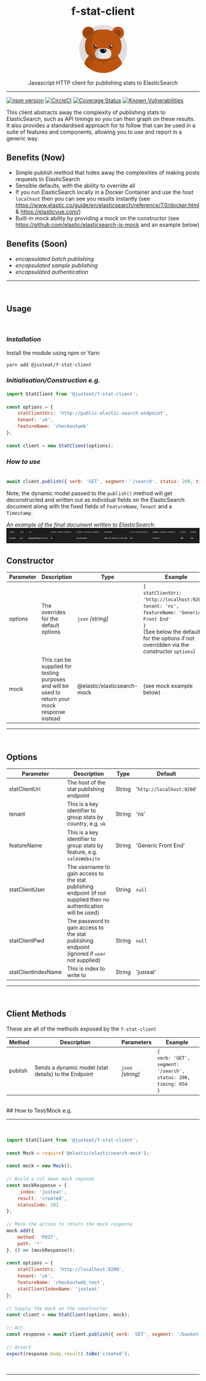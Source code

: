 <div align="center">

# f-stat-client

<img width="125" alt="Fozzie Bear" src="../../../bear.png" />

Javascript HTTP client for publishing stats to ElasticSearch

</div>

---

[![npm version](https://badge.fury.io/js/%40justeat%2Ff-stat-client.svg)](https://badge.fury.io/js/%40justeat%2Ff-stat-client)
[![CircleCI](https://circleci.com/gh/justeat/fozzie-components.svg?style=svg)](https://circleci.com/gh/justeat/workflows/fozzie-components)
[![Coverage Status](https://coveralls.io/repos/github/justeat/f-stat-client/badge.svg)](https://coveralls.io/github/justeat/f-stat-client)
[![Known Vulnerabilities](https://snyk.io/test/github/justeat/f-stat-client/badge.svg?targetFile=package.json)](https://snyk.io/test/github/justeat/f-stat-client?targetFile=package.json)

This client abstracts away the complexity of publishing stats to ElasticSearch, such as API timings so you can then graph on these results.  It also provides a standardised approach for to follow that can be used in a suite of features and components, allowing you to use and report in a generic way.

## Benefits (Now)
- Simple publish method that hides away the complexities of making posts requests to ElasticSearch
- Sensible defaults, with the ability to override all
- If you run ElasticSearch locally in a Docker Container and use the host `localhost` then you can see you results instantly (see https://www.elastic.co/guide/en/elasticsearch/reference/7.0/docker.html & https://elasticvue.com/)
- Built-in mock ability by providing a mock on the constructor (see https://github.com/elastic/elasticsearch-js-mock and an example below)

## Benefits (Soon)
- _encapsulated batch publishing_
- _encapsulated sample publishing_
- _encapsulated authentication_
<hr></br>

## Usage
</br>

### *Installation*

Install the module using npm or Yarn:

```sh
yarn add @justeat/f-stat-client
```
### *Initialisation/Construction e.g.*
```js
import StatClient from '@justeat/f-stat-client';

const options = {
    statClientUri: 'http://public-elastic-search-endpoint',
    tenant: 'uk',
    featureName: 'checkoutweb'
};

const client = new StatClient(options);

```
### *How to use*
```js

await client.publish({ verb: 'GET', segment: '/search', status: 200, timing: 611 });

```
Note; the dynamic model passed to the `publish()` method will get deconstructed and written out as individual fields on the ElasticSearch document along with the fixed fields of `FeatureName`, `Tenant` and a `Timestamp`.

*An example of the final document written to ElasticSearch:*
<img alt="Output Example" src="README_1.png" />

## Constructor
Parameter | Description | Type | Example
------------- | ------------- | ------------- | -------------
options | The overrides for the default options | `json` _[string]_ | `{`</br>`statClientUri: 'http://localhost:9200',`</br>`tenant: 'ns',`</br>`featureName: 'Generic Front End'`</br>`}`</br>(See below the defaults for the options if not overridden via the constructor `options`)
mock | This can be supplied for testing purposes and will be used to return your mock response instead | @elastic/elasticsearch-mock | (see mock example below)
<hr></br>

## Options
Parameter | Description | Type | Default
------------- | ------------- | ------------- | -------------
statClientUri | The host of the stat publishing endpoint | String | '`http://localhost:9200`'
tenant | This is a key identifier to group stats by country, e.g. `uk` | String | 'ns'
featureName | This is a key identifier to group stats by feature, e.g. `salesWebsite` | String | 'Generic Front End'
statClientUser | The username to gain access to the stat publishing endpoint (if not supplied then no authentication will be used) | String | `null`
statClientPwd | The password to gain access to the stat publishing endpoint (ignored if `user` not supplied) | String | `null`
statClientIndexName | This is index to write to | String | 'justeat'
<hr></br>

## Client Methods
These are all of the methods exposed by the `f-stat-client`

Method | Description | Parameters | Example
------------- | ------------- | ------------- | -------------
publish | Sends a dynamic model (stat details) to the Endpoint | `json` _[string]_ | `{`</br>`verb: 'GET',`</br>`segment: '/search',`</br>`status: 200,`</br>`timing: 654`</br>`}`
</br>
## How to Test/Mock e.g.
<hr></br>

```js
import StatClient from '@justeat/f-stat-client';

const Mock = require('@elastic/elasticsearch-mock');

const mock = new Mock();

// Build a cut down mock reponse
const mockResponse = {
    _index: 'justeat',
    result: 'created',
    statusCode: 201
};

// Mock the action to return the mock response
mock.add({
    method: 'POST',
    path: '*'
}, () => (mockResponse));

const options = {
    statClientUri: 'http://localhost:9200',
    tenant: 'uk',
    featureName: 'checkoutweb_test',
    statClientIndexName: 'justeat'
};

// Supply the mock on the constructor
const client = new StatClient(options, mock);

// Act
const response = await client.publish({ verb: 'GET', segment: '/basket', status: 200, timimg: 654 });

// Assert
expect(response.body.result).toBe('created');

```
</br>
<hr></br>
